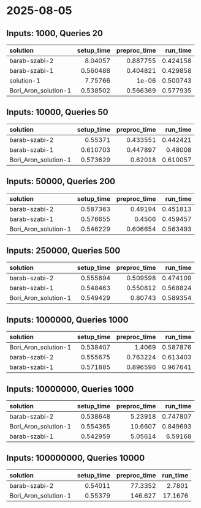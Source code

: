 # 2025-08-05

## Inputs: 1000, Queries 20

| solution             |   setup_time |   preproc_time |   run_time |
|:---------------------|-------------:|---------------:|-----------:|
| barab-szabi-2        |     8.04057  |       0.887755 |   0.424158 |
| barab-szabi-1        |     0.560488 |       0.404821 |   0.429858 |
| solution-1           |     7.75766  |       1e-06    |   0.500743 |
| Bori_Aron_solution-1 |     0.538502 |       0.566369 |   0.577935 |

## Inputs: 10000, Queries 50

| solution             |   setup_time |   preproc_time |   run_time |
|:---------------------|-------------:|---------------:|-----------:|
| barab-szabi-2        |     0.55371  |       0.433551 |   0.442421 |
| barab-szabi-1        |     0.610703 |       0.447897 |   0.48008  |
| Bori_Aron_solution-1 |     0.573629 |       0.62018  |   0.610057 |

## Inputs: 50000, Queries 200

| solution             |   setup_time |   preproc_time |   run_time |
|:---------------------|-------------:|---------------:|-----------:|
| barab-szabi-2        |     0.587363 |       0.49194  |   0.451813 |
| barab-szabi-1        |     0.576655 |       0.4506   |   0.459457 |
| Bori_Aron_solution-1 |     0.546229 |       0.606654 |   0.563493 |

## Inputs: 250000, Queries 500

| solution             |   setup_time |   preproc_time |   run_time |
|:---------------------|-------------:|---------------:|-----------:|
| barab-szabi-2        |     0.555894 |       0.509598 |   0.474109 |
| barab-szabi-1        |     0.548463 |       0.550812 |   0.568824 |
| Bori_Aron_solution-1 |     0.549429 |       0.80743  |   0.589354 |

## Inputs: 1000000, Queries 1000

| solution             |   setup_time |   preproc_time |   run_time |
|:---------------------|-------------:|---------------:|-----------:|
| Bori_Aron_solution-1 |     0.538407 |       1.4069   |   0.587876 |
| barab-szabi-2        |     0.555675 |       0.763224 |   0.613403 |
| barab-szabi-1        |     0.571885 |       0.896596 |   0.967641 |

## Inputs: 10000000, Queries 1000

| solution             |   setup_time |   preproc_time |   run_time |
|:---------------------|-------------:|---------------:|-----------:|
| barab-szabi-2        |     0.538648 |        5.23918 |   0.747807 |
| Bori_Aron_solution-1 |     0.554365 |       10.6607  |   0.849693 |
| barab-szabi-1        |     0.542959 |        5.05614 |   6.59168  |

## Inputs: 100000000, Queries 10000

| solution             |   setup_time |   preproc_time |   run_time |
|:---------------------|-------------:|---------------:|-----------:|
| barab-szabi-2        |      0.54011 |        77.3352 |     2.7801 |
| Bori_Aron_solution-1 |      0.55379 |       146.627  |    17.1676 |